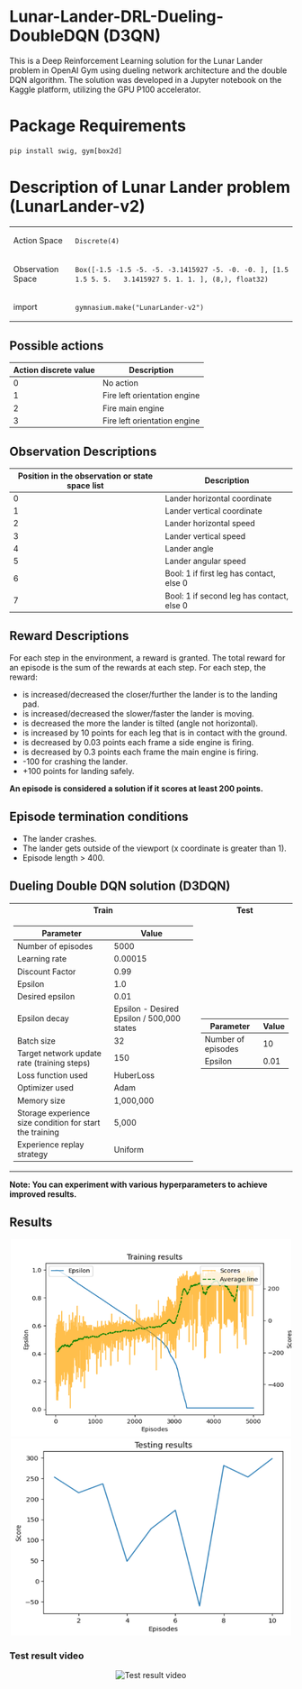 # Lunar-Lander-DRL-Dueling-DoubleDQN (D3QN)
This is a Deep Reinforcement Learning solution for the Lunar Lander problem in OpenAI Gym using dueling network architecture and the double DQN algorithm. The solution was developed in a Jupyter notebook on the Kaggle platform, utilizing the GPU P100 accelerator.
# Package Requirements 
```python
pip install swig, gym[box2d]
```
# Description of Lunar Lander problem (LunarLander-v2)

<table class="docutils align-default">
  <tbody>
    <tr class="row-even"><td><p>Action Space</p></td>
    <td><p><code class="docutils literal notranslate"><span class="pre">Discrete(4)</span></code></p></td>
    </tr>
    <tr class="row-odd"><td><p>Observation Space</p></td>
    <td><p><code class="docutils literal notranslate"><span class="pre">Box([-1.5</span> <span class="pre">-1.5</span> <span class="pre">-5.</span> <span class="pre">-5.</span> <span class="pre">-3.1415927</span> <span   class="pre">-5.</span> <span class="pre">-0.</span> <span class="pre">-0.</span> <span class="pre">],</span> <span class="pre">[1.5</span> <span class="pre">1.5</span> <span class="pre">5.</span> <span class="pre">5.</span>   <span class="pre">3.1415927</span> <span class="pre">5.</span> <span class="pre">1.</span> <span class="pre">1.</span> <span class="pre">],</span> <span class="pre">(8,),</span> <span class="pre">float32)</span></code></p></td>
    </tr>
    <tr class="row-even"><td><p>import</p></td>
    <td><p><code class="docutils literal notranslate"><span class="pre">gymnasium.make("LunarLander-v2")</span></code></p></td>
    </tr>
  </tbody>
</table>

## Possible actions
<table>
  <thead>
    <tr>
      <th>Action discrete value</th>
      <th>Description</th>
    </tr>
  </thead>
  <tbody>
    <tr>
      <td>0</td>
      <td>No action</td>        
    </tr>    
    <tr>
      <td>1</td>
      <td>Fire left orientation engine</td>        
    </tr>
    <tr>
      <td>2</td>
      <td>Fire main engine</td>        
    </tr>    
    <tr>
      <td>3</td>
      <td>Fire left orientation engine</td>        
    </tr>
  </tbody>
</table>

## Observation Descriptions

|Position in the observation or state space list|Description|
|--|--|
| 0 | Lander horizontal coordinate |
| 1 | Lander vertical coordinate |
| 2 | Lander horizontal speed |
| 3 | Lander vertical speed |
| 4 | Lander angle |
| 5 | Lander angular speed |
| 6 | Bool: 1 if first leg has contact, else 0 |
| 7 | Bool: 1 if second leg has contact, else 0 |

## Reward Descriptions
For each step in the environment, a reward is granted. The total reward for an episode is the sum of the rewards at each step.
For each step, the reward:
- is increased/decreased the closer/further the lander is to the landing pad.
- is increased/decreased the slower/faster the lander is moving.
- is decreased the more the lander is tilted (angle not horizontal).
- is increased by 10 points for each leg that is in contact with the ground.
- is decreased by 0.03 points each frame a side engine is firing.
- is decreased by 0.3 points each frame the main engine is firing.
- -100 for crashing the lander.
- +100 points for landing safely.

<b>An episode is considered a solution if it scores at least 200 points.</b>

## Episode termination conditions
- The lander crashes.
- The lander gets outside of the viewport (x coordinate is greater than 1).
- Episode length > 400.

## Dueling Double DQN solution (D3DQN)

<table>
<tr><th> Train </th><th> Test </th></tr>
<tr><td>

| Parameter | Value |
|--|--|
| Number of episodes | 5000 |
| Learning rate  | 0.00015 |
| Discount Factor | 0.99 |
| Epsilon | 1.0 |
| Desired epsilon | 0.01 |
| Epsilon decay | Epsilon - Desired Epsilon / 500,000 states |
| Batch size | 32 |
| Target network update rate (training steps) | 150 |
| Loss function used | HuberLoss |
| Optimizer used | Adam |
| Memory size | 1,000,000 |
| Storage experience size condition for start the training| 5,000 |
| Experience replay strategy | Uniform |

</td><td>

| Parameter | Value |
|--|--|
| Number of episodes | 10 |
| Epsilon | 0.01 |

</td></tr> </table>

**Note: You can experiment with various hyperparameters to achieve improved results.**

## Results

<div align="center">   
  <img src="results/LunarLander-D3DQN-Adam-HuberLoss-lr00015.png" width="500" height="350" />
  <img src="results/test_results.png" width="500" height="350"/>
</div>

### Test result video
<p align="center">
  <img src="https://github.com/EnriqManComp/Lunar-Lander-DRL-D3DQN/blob/master/show_landing.gif" alt="Test result video">
</p>



